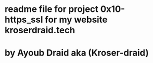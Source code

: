 # readme file for project 0x10-https_ssl for my website kroserdraid.tech
# by Ayoub Draid aka (Kroser-draid)

